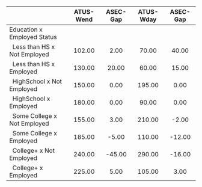 
|                      |    ATUS-Wend |     ASEC-Gap |    ATUS-Wday |     ASEC-Gap |
| -------------------- | :----------: | :----------: | :----------: | :----------: |
| Education x Employed Status |              |              |              |              |
| &nbsp;&nbsp;Less than HS x Not Employed |       102.00 |         2.00 |        70.00 |        40.00 |
| &nbsp;&nbsp;Less than HS x Employed |       130.00 |        20.00 |        60.00 |        15.00 |
| &nbsp;&nbsp;HighSchool x Not Employed |       150.00 |         0.00 |       195.00 |         0.00 |
| &nbsp;&nbsp;HighSchool x Employed |       180.00 |         0.00 |        90.00 |         0.00 |
| &nbsp;&nbsp;Some College x Not Employed |       155.00 |         3.00 |       210.00 |        -2.00 |
| &nbsp;&nbsp;Some College x Employed |       185.00 |        -5.00 |       110.00 |       -12.00 |
| &nbsp;&nbsp;College+ x Not Employed |       240.00 |       -45.00 |       290.00 |       -16.00 |
| &nbsp;&nbsp;College+ x Employed |       225.00 |         5.00 |       105.00 |         3.00 |

